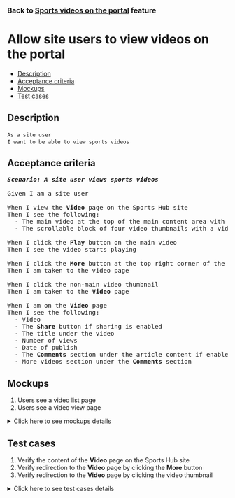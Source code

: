 ### Back to [Sports videos on the portal](../../) feature

# Allow site users to view videos on the portal

- [Description](#description)
- [Acceptance criteria](#acceptance-criteria)
- [Mockups](#mockups)
- [Test cases](#test-cases)

## Description

    As a site user
    I want to be able to view sports videos

## Acceptance criteria

<pre>
<b><i>Scenario: A site user views sports videos</i></b>

Given I am a site user

When I view the <b>Video</b> page on the Sports Hub site
Then I see the following:
  - The main video at the top of the main content area with the <b>More</b> button in the upper-right corner of the main video
  - The scrollable block of four video thumbnails with a video title

When I click the <b>Play</b> button on the main video
Then I see the video starts playing

When I click the <b>More</b> button at the top right corner of the main video
Then I am taken to the video page

When I click the non-main video thumbnail
Then I am taken to the <b>Video</b> page

When I am on the <b>Video</b> page
Then I see the following:
  - Video
  - The <b>Share</b> button if sharing is enabled
  - The title under the video
  - Number of views
  - Date of publish
  - The <b>Comments</b> section under the article content if enabled
  - More videos section under the <b>Comments</b> section
</pre>

## Mockups

1. Users see a video list page
2. Users see a video view page

<details>
  <summary>Click here to see mockups details</summary>

**1. Users see a video list page:**

![Users see a video list page](/sports_hub_portal/web_application_features/video_page/images/user_video_list_page.png)

**2. Users see a video view page:**

![Users see a video view page](/sports_hub_portal/web_application_features/video_page/images/user_video_view_page.png)

</details>

## Test cases

1. Verify the content of the <b>Video</b> page on the Sports Hub site
2. Verify redirection to the <b>Video</b> page by clicking the <b>More</b> button
3. Verify redirection to the <b>Video</b> page by clicking the video thumbnail

<details>
  <summary>Click here to see test cases details</summary>

### **#1. Verify the content of the Video page on the Sports Hub site**

|Preconditions|Steps|Expected result
--------------|-----|----------
|- Go to the <b>Video</b> page on the Sports Hub site|1) Observe the page|1) The <b>Video</b> page contains the following:</br>- The main video at the top of the main content area with the <b>More</b> button at the top right corner of a video</br>- The scrollable block consisting of four video thumbnails with video titles|


### **#2. Verify redirection to the Video page by clicking the More button**

|Preconditions|Steps|Expected result
--------------|-----|----------
|- Go to the <b>Video</b> page on the Sports Hub site|1) In the upper-right corner of the main video, click <b>More</b>|1) The user is redirected to the <b>Video</b> page|

### **#3. Verify redirection to the Video page by clicking the video thumbnail**

|Preconditions|Steps|Expected result
--------------|-----|----------
|- Go to the <b>Video</b> page on the Sports Hub site|1) Click non-main videos thumbnail|2) The user is redirected to the <b>Video</b> page|

</details>

